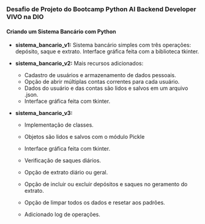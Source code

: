 ### Desafio de Projeto do Bootcamp Python AI Backend Developer VIVO na DIO

#### Criando um Sistema Bancário com Python

- **sistema_bancario_v1:** 
  Sistema bancário simples com três operações: depósito, saque e extrato. 
  Interface gráfica feita com a biblioteca tkinter.

- **sistema_bancario_v2:** 
  Mais recursos adicionados:
  - Cadastro de usuários e armazenamento de dados pessoais.
  - Opção de abrir múltiplas contas correntes para cada usuário.
  - Dados do usuário e das contas são lidos e salvos em um arquivo .json.
  - Interface gráfica feita com tkinter.

- **sistema_bancario_v3:** 
  - Implementação de classes.
  - Objetos são lidos e salvos com o módulo Pickle
  - Interface gráfica feita com tkinter.

  - Verificação de saques diários.
  - Opção de extrato diário ou geral.
  - Opção de incluir ou excluir depósitos e saques no geramento do extrato.
  - Opção de limpar todos os dados e resetar aos padrões.
  - Adicionado log de operações.
